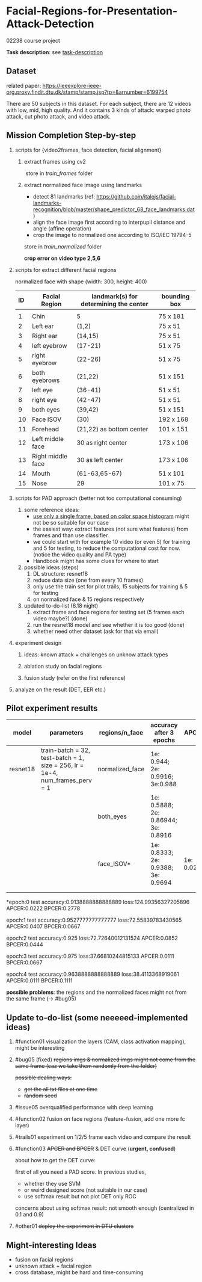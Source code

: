 # Facial-Regions-for-Presentation-Attack-Detection
02238 course project

**Task description**: see [task-description](./RPA-task-description.pdf)



## Dataset

related paper: https://ieeexplore-ieee-org.proxy.findit.dtu.dk/stamp/stamp.jsp?tp=&arnumber=6199754

There are 50 subjects in this dataset. For each subject, there are 12 videos with low, mid, high quality. And it contains 3 kinds of attack: warped photo attack, cut photo attack, and video attack.





## Mission Completion Step-by-step

1. scripts for {video2frames, face detection, facial alignment}

   1. extract frames using cv2

      ​	store in *train_frames* folder

   2. extract normalized face image using landmarks

      * detect 81 landmarks (ref: https://github.com/italojs/facial-landmarks-recognition/blob/master/shape_predictor_68_face_landmarks.dat)
      * align the face image first according to interpupil distance and angle (affine operation)
      * crop the image to normalized one according to ISO/IEC 19794-5

      store in *train_normalized* folder

      **crop error on video type 2,5,6**

2. scripts for extract different facial regions 

   normalized face with shape (width: 300, height: 400)

   

   | ID   | Facial Region     | landmark(s) for determining the center | bounding box |
   | :--- | ----------------- | -------------------------------------- | ------------ |
   |      |                   |                                        |              |
   | 1    | Chin              | 5                                      | 75 x 181     |
   | 2    | Left ear          | (1,2)                                  | 75 x 51      |
   | 3    | Right ear         | (14,15)                                | 75 x 51      |
   | 4    | left eyebrow      | (17-21)                                | 51 x 75      |
   | 5    | right eyebrow     | (22-26)                                | 51 x 75      |
   | 6    | both eyebrows     | (21,22)                                | 51 x 151     |
   | 7    | left eye          | (36-41)                                | 51 x 51      |
   | 8    | right eye         | (42-47)                                | 51 x 51      |
   | 9    | both eyes         | (39,42)                                | 51 x 151     |
   | 10   | Face ISOV         | (30)                                   | 192 x 168    |
   | 11   | Forehead          | (21,22) as bottom center               | 101 x 151    |
   | 12   | Left middle face  | 30 as right center                     | 173 x 106    |
   | 13   | Right middle face | 30 as left center                      | 173 x 106    |
   | 14   | Mouth             | (61-63,65-67)                          | 51 x 101     |
   | 15   | Nose              | 29                                     | 101 x 75     |

   

3. scripts for PAD approach (better not too computational consuming) 

   1. some reference ideas:
      * [use only a single frame, based on color space histogram](https://github.com/ee09115/spoofing_detection) might not be so suitable for our case
      * the easiest way: extract features (not sure what features) from frames and than use classifier.
      * we could start with for example 10 video (or even 5) for training and 5 for testing, to reduce the computational cost for now. (notice the video quality and PA type)
      * Handbook might has some clues for where to start
   2. possible ideas (steps)
      1. DL structure: resnet18 
      2. reduce data size (one from every 10 frames)
      3. only use the train set for pilot trails, 15 subjects for training & 5 for testing
      4. on normalized face & 15 regions respectively 
   3. updated to-do-list (6.18 night)
      1. extract frame and face regions for testing set (5 frames each video maybe?) (done)
      2. run the resnet18 model and see whether it is too good (done)
      3. whether need other dataset (ask for that via email)

4. experiment design 

   1. ideas: known attack + challenges on unknow attack types

   2. ablation study on facial regions

   3. fusion study (refer on the first reference)

      

5. analyze on the result (DET, EER etc.)






## Pilot experiment results

| model    | parameters                                                   | regions/n_face  | accuracy after 3 epochs             | APCER      | BPCER      |
| -------- | ------------------------------------------------------------ | --------------- | ----------------------------------- | ---------- | ---------- |
| resnet18 | train-batch = 32, test-batch = 1, size = 256, lr = 1e-4, num_frames_perv = 1 | normalized_face | 1e: 0.944; 2e: 0.9916; 3e:0.988     |            |            |
|          |                                                              | both_eyes       | 1e: 0.5888; 2e: 0.86944; 3e: 0.8916 |            |            |
|          |                                                              | face_ISOV*      | 1e: 0.8333; 2e: 0.9388; 3e: 0.9694  | 1e: 0.0222 | 1e: 0.2778 |
|          |                                                              |                 |                                     |            |            |
|          |                                                              |                 |                                     |            |            |

*epoch:0	test accuracy:0.9138888888888889	 loss:124.99356327205896
APCER:0.0222	BPCER:0.2778

epoch:1	test accuracy:0.9527777777777777	 loss:72.55839783430565
APCER:0.0407	BPCER:0.0667

epoch:2	test accuracy:0.925	 loss:72.72640012131524
APCER:0.0852	BPCER:0.0444

epoch:3	test accuracy:0.975	 loss:37.66810244815133
APCER:0.0111	BPCER:0.0667

epoch:4	test accuracy:0.9638888888888889	 loss:38.4113368919061
APCER:0.0111	BPCER:0.1111

**possible problems**: the regions and the normalized faces might not from the same frame (-> #bug05)



## Update to-do-list (some neeeeed-implemented ideas)

1. #function01 visualization the layers (CAM, class activation mapping), might be interesting

2. #bug05 (fixed) ~~regions imgs &  normalized imgs might not come from the same frame (caz we take them randomly from the folder)~~

   ~~possible dealing ways:~~

   * ~~get the all txt files at one time~~
   * ~~random seed~~

3. #issue05 overqualified performance with deep learning 

4. #function02 fusion on face regions (feature-fusion, add one more fc layer)

5. #trails01 experiment on 1/2/5 frame each video and compare the result

6. #function03 ~~APCER and BPCER~~ & DET curve (**urgent, confused**) 

   about how to get the DET curve:

   first of all you need a PAD score. In previous studies, 

   * whether they use SVM
   * or weird designed score (not suitable in our case)
   * use softmax result but not plot DET only ROC

   concerns about using softmax result: not smooth enough (centralized in 0.1 and 0.9)

7. #other01 ~~deploy the experiment in DTU clusters~~

   

## Might-interesting Ideas

- fusion on facial regions 
- unknown attack + facial region 
- cross database, might be hard and time-consuming 
